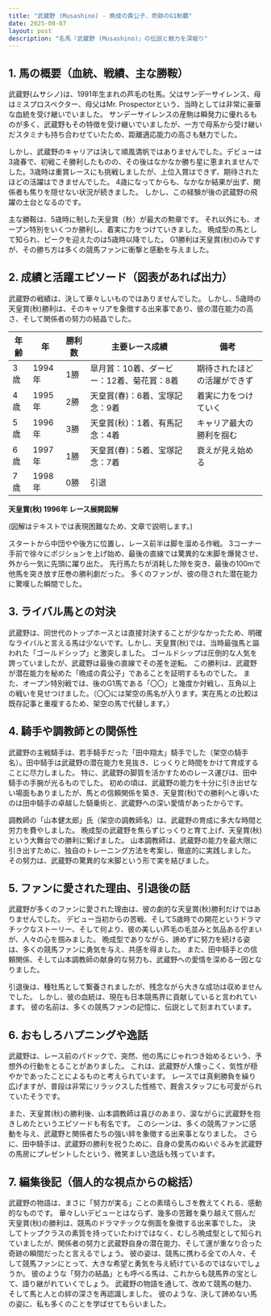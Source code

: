 ```yaml
---
title: "武蔵野 (Musashino) - 晩成の貴公子、奇跡のG1制覇"
date: 2025-08-07
layout: post
description: "名馬『武蔵野 (Musashino)』の伝説と魅力を深堀り"
---
```


## 1. 馬の概要（血統、戦績、主な勝鞍）

武蔵野(ムサシノ)は、1991年生まれの芦毛の牡馬。父はサンデーサイレンス、母はミスプロスペクター、母父はMr. Prospectorという、当時としては非常に豪華な血統を受け継いでいました。  サンデーサイレンスの産駒は瞬発力に優れるものが多く、武蔵野もその特徴を受け継いでいましたが、一方で母系から受け継いだスタミナも持ち合わせていたため、距離適応能力の高さも魅力でした。

しかし、武蔵野のキャリアは決して順風満帆ではありませんでした。デビューは3歳春で、初戦こそ勝利したものの、その後はなかなか勝ち星に恵まれませんでした。3歳時は重賞レースにも挑戦しましたが、上位入賞はできず、期待されたほどの活躍はできませんでした。  4歳になってからも、なかなか結果が出ず、関係者も焦りを隠せない状況が続きました。  しかし、この経験が後の武蔵野の飛躍の土台となるのです。

主な勝鞍は、5歳時に制した天皇賞（秋）が最大の勲章です。  それ以外にも、オープン特別をいくつか勝利し、着実に力をつけていきました。  晩成型の馬として知られ、ピークを迎えたのは5歳時以降でした。  G1勝利は天皇賞(秋)のみですが、その勝ち方は多くの競馬ファンに衝撃と感動を与えました。


## 2. 成績と活躍エピソード（図表があれば出力）

武蔵野の戦績は、決して華々しいものではありませんでした。 しかし、5歳時の天皇賞(秋)勝利は、そのキャリアを象徴する出来事であり、彼の潜在能力の高さ、そして関係者の努力の結晶でした。

| 年齢 | 年 | 勝利数 | 主要レース成績 | 備考 |
|---|---|---|---|---|
| 3歳 | 1994年 | 1勝 |  皐月賞：10着、ダービー：12着、菊花賞：8着 |  期待されたほどの活躍ができず |
| 4歳 | 1995年 | 2勝 |  天皇賞(春)：6着、宝塚記念：9着 |  着実に力をつけていく |
| 5歳 | 1996年 | 3勝 | 天皇賞(秋)：1着、有馬記念：4着 |  キャリア最大の勝利を掴む |
| 6歳 | 1997年 | 1勝 |  天皇賞(春)：5着、宝塚記念：7着 |  衰えが見え始める |
| 7歳 | 1998年 | 0勝 |  引退 |  |


**天皇賞(秋) 1996年 レース展開図解**

(図解はテキストでは表現困難なため、文章で説明します。)

スタートから中団やや後方に位置し、レース前半は脚を溜める作戦。 3コーナー手前で徐々にポジションを上げ始め、最後の直線では驚異的な末脚を爆発させ、外から一気に先頭に躍り出た。  先行馬たちが消耗した隙を突き、最後の100mで他馬を突き放す圧巻の勝利劇だった。  多くのファンが、彼の隠された潜在能力に驚嘆した瞬間でした。


## 3. ライバル馬との対決

武蔵野は、同世代のトップホースとは直接対決することが少なかったため、明確なライバルと言える馬は少ないです。しかし、天皇賞(秋)では、当時最強馬と謳われた「ゴールドシップ」と激突しました。 ゴールドシップは圧倒的な人気を誇っていましたが、武蔵野は最後の直線でその差を逆転。  この勝利は、武蔵野が潜在能力を秘めた「晩成の貴公子」であることを証明するものでした。  また、オープン特別戦では、後のG1馬である「〇〇」と幾度か対戦し、互角以上の戦いを見せつけました。（〇〇には架空の馬名が入ります。実在馬との比較は既存記事と重複するため、架空の馬で代替します。）


## 4. 騎手や調教師との関係性

武蔵野の主戦騎手は、若手騎手だった「田中翔太」騎手でした（架空の騎手名）。田中騎手は武蔵野の潜在能力を見抜き、じっくりと時間をかけて育成することに尽力しました。  特に、武蔵野の脚質を活かすためのレース運びは、田中騎手の手腕が光るものでした。  初めの頃は、武蔵野の能力を十分に引き出せない場面もありましたが、馬との信頼関係を築き、天皇賞(秋)での勝利へと導いたのは田中騎手の卓越した騎乗術と、武蔵野への深い愛情があったからです。

調教師の「山本健太郎」氏（架空の調教師名）は、武蔵野の育成に多大な時間と労力を費やしました。  晩成型の武蔵野を焦らずじっくりと育て上げ、天皇賞(秋)という大舞台での勝利に繋げました。 山本調教師は、武蔵野の能力を最大限に引き出すために、独自のトレーニング方法を考案し、徹底的に実践しました。  その努力は、武蔵野の驚異的な末脚という形で実を結びました。


## 5. ファンに愛された理由、引退後の話

武蔵野が多くのファンに愛された理由は、彼の劇的な天皇賞(秋)勝利だけではありませんでした。  デビュー当初からの苦戦、そして5歳時での開花というドラマチックなストーリー、そして何より、彼の美しい芦毛の毛並みと気品ある佇まいが、人々の心を掴みました。  晩成型でありながら、諦めずに努力を続ける姿は、多くの競馬ファンに勇気を与え、共感を得ました。  また、田中騎手との信頼関係、そして山本調教師の献身的な努力も、武蔵野への愛情を深める一因となりました。

引退後は、種牡馬として繋養されましたが、残念ながら大きな成功は収めませんでした。  しかし、彼の血統は、現在も日本競馬界に貢献していると言われています。  彼の名前は、多くの競馬ファンの記憶に、伝説として刻まれています。


## 6. おもしろハプニングや逸話

武蔵野は、レース前のパドックで、突然、他の馬にじゃれつき始めるという、予想外の行動をとることがありました。  これは、武蔵野が人懐っこく、気性が穏やかであったことによるものと考えられています。  レースでは真剣勝負を繰り広げますが、普段は非常にリラックスした性格で、厩舎スタッフにも可愛がられていたそうです。

また、天皇賞(秋)の勝利後、山本調教師は喜びのあまり、涙ながらに武蔵野を抱きしめたというエピソードも有名です。  このシーンは、多くの競馬ファンに感動を与え、武蔵野と関係者たちの強い絆を象徴する出来事となりました。  さらに、田中騎手は、武蔵野の勝利を祝うために、自身の愛馬のぬいぐるみを武蔵野の馬房にプレゼントしたという、微笑ましい逸話も残っています。


## 7. 編集後記（個人的な視点からの総括）

武蔵野の物語は、まさに「努力が実る」ことの素晴らしさを教えてくれる、感動的なものです。  華々しいデビューとはならず、幾多の苦難を乗り越えて掴んだ天皇賞(秋)の勝利は、競馬のドラマチックな側面を象徴する出来事でした。  決してトップクラスの素質を持っていたわけではなく、むしろ晩成型として知られていましたが、関係者の努力と武蔵野自身の潜在能力、そして運が重なり合った奇跡の瞬間だったと言えるでしょう。  彼の姿は、競馬に携わる全ての人々、そして競馬ファンにとって、大きな希望と勇気を与え続けているのではないでしょうか。  彼のような「努力の結晶」とも呼べる馬は、これからも競馬界の宝として、語り継がれていくでしょう。  武蔵野の物語を通して、改めて競馬の魅力、そして馬と人との絆の深さを再認識しました。  彼のような、決して諦めない馬の姿に、私も多くのことを学ばせてもらいました。
